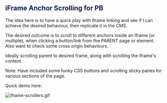 ## <div style="color:#0F1A48"> iFrame Anchor Scrolling for PB</div>

The idea here is to have a quick play with iframe linking and see if I can achieve the desired behaviour, then replicate it in the CMS. 

The desired outcome is to scroll to different anchors inside an iframe (or multiple), when clicking a button/link from the PARENT page or element. Also want to check some cross origin behaviours.

Ideally scrolling parent to desired frame, along with scrolling the iframe's content.

Note: Have included some funky CSS buttons and scrolling sticky panes for various sections of the page.

Quick demo here:

![iframe-scrollers.gif](./public/iframe-scrollers-min.gif)
